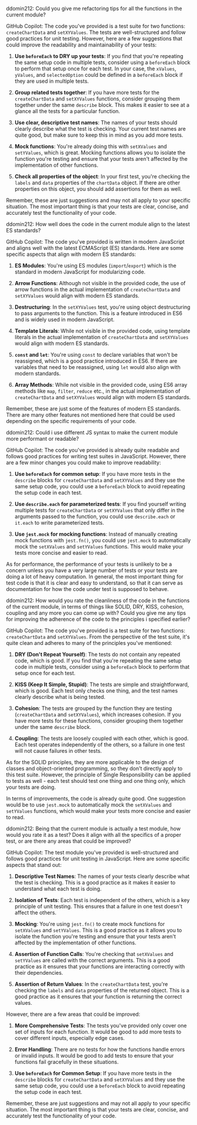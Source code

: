 ddomin212: Could you give me refactoring tips for all the functions in the current module?

GitHub Copilot: The code you've provided is a test suite for two functions: `createChartData` and `setXYValues`. The tests are well-structured and follow good practices for unit testing. However, here are a few suggestions that could improve the readability and maintainability of your tests:

1. **Use `beforeEach` to DRY up your tests**: If you find that you're repeating the same setup code in multiple tests, consider using a `beforeEach` block to perform that setup once for each test. In your case, the `xValues`, `yValues`, and `selectedOption` could be defined in a `beforeEach` block if they are used in multiple tests.

2. **Group related tests together**: If you have more tests for the `createChartData` and `setXYValues` functions, consider grouping them together under the same `describe` block. This makes it easier to see at a glance all the tests for a particular function.

3. **Use clear, descriptive test names**: The names of your tests should clearly describe what the test is checking. Your current test names are quite good, but make sure to keep this in mind as you add more tests.

4. **Mock functions**: You're already doing this with `setXValues` and `setYValues`, which is great. Mocking functions allows you to isolate the function you're testing and ensure that your tests aren't affected by the implementation of other functions.

5. **Check all properties of the object**: In your first test, you're checking the `labels` and `data` properties of the `chartData` object. If there are other properties on this object, you should add assertions for them as well.

Remember, these are just suggestions and may not all apply to your specific situation. The most important thing is that your tests are clear, concise, and accurately test the functionality of your code.

ddomin212: How well does the code in the current module align to the latest ES standards?

GitHub Copilot: The code you've provided is written in modern JavaScript and aligns well with the latest ECMAScript (ES) standards. Here are some specific aspects that align with modern ES standards:

1. **ES Modules**: You're using ES modules (`import`/`export`) which is the standard in modern JavaScript for modularizing code.

2. **Arrow Functions**: Although not visible in the provided code, the use of arrow functions in the actual implementation of `createChartData` and `setXYValues` would align with modern ES standards.

3. **Destructuring**: In the `setXYValues` test, you're using object destructuring to pass arguments to the function. This is a feature introduced in ES6 and is widely used in modern JavaScript.

4. **Template Literals**: While not visible in the provided code, using template literals in the actual implementation of `createChartData` and `setXYValues` would align with modern ES standards.

5. **`const` and `let`**: You're using `const` to declare variables that won't be reassigned, which is a good practice introduced in ES6. If there are variables that need to be reassigned, using `let` would also align with modern standards.

6. **Array Methods**: While not visible in the provided code, using ES6 array methods like `map`, `filter`, `reduce` etc., in the actual implementation of `createChartData` and `setXYValues` would align with modern ES standards.

Remember, these are just some of the features of modern ES standards. There are many other features not mentioned here that could be used depending on the specific requirements of your code.

ddomin212: Could i use different JS syntax to make the current module more performant or readable?

GitHub Copilot: The code you've provided is already quite readable and follows good practices for writing test suites in JavaScript. However, there are a few minor changes you could make to improve readability:

1. **Use `beforeEach` for common setup**: If you have more tests in the `describe` blocks for `createChartData` and `setXYValues` and they use the same setup code, you could use a `beforeEach` block to avoid repeating the setup code in each test.

2. **Use `describe.each` for parameterized tests**: If you find yourself writing multiple tests for `createChartData` or `setXYValues` that only differ in the arguments passed to the function, you could use `describe.each` or `it.each` to write parameterized tests.

3. **Use `jest.mock` for mocking functions**: Instead of manually creating mock functions with `jest.fn()`, you could use `jest.mock` to automatically mock the `setXValues` and `setYValues` functions. This would make your tests more concise and easier to read.

As for performance, the performance of your tests is unlikely to be a concern unless you have a very large number of tests or your tests are doing a lot of heavy computation. In general, the most important thing for test code is that it is clear and easy to understand, so that it can serve as documentation for how the code under test is supposed to behave.

ddomin212: How would you rate the cleanliness of the code in the functions of the current module, in terms of things like SOLID, DRY, KISS, cohesion, coupling and any more you can come up with? Could you give me any tips for improving the adherence of the code to the principles i specified earlier?

GitHub Copilot: The code you've provided is a test suite for two functions: `createChartData` and `setXYValues`. From the perspective of the test suite, it's quite clean and adheres to many of the principles you've mentioned:

1. **DRY (Don't Repeat Yourself)**: The tests do not contain any repeated code, which is good. If you find that you're repeating the same setup code in multiple tests, consider using a `beforeEach` block to perform that setup once for each test.

2. **KISS (Keep It Simple, Stupid)**: The tests are simple and straightforward, which is good. Each test only checks one thing, and the test names clearly describe what is being tested.

3. **Cohesion**: The tests are grouped by the function they are testing (`createChartData` and `setXYValues`), which increases cohesion. If you have more tests for these functions, consider grouping them together under the same `describe` block.

4. **Coupling**: The tests are loosely coupled with each other, which is good. Each test operates independently of the others, so a failure in one test will not cause failures in other tests.

As for the SOLID principles, they are more applicable to the design of classes and object-oriented programming, so they don't directly apply to this test suite. However, the principle of Single Responsibility can be applied to tests as well - each test should test one thing and one thing only, which your tests are doing.

In terms of improvements, the code is already quite good. One suggestion would be to use `jest.mock` to automatically mock the `setXValues` and `setYValues` functions, which would make your tests more concise and easier to read.

ddomin212: Being that the current module is actually a test module, how would you rate it as a test? Does it align with all the specifics of a proper test, or are there any areas that could be improved?

GitHub Copilot: The test module you've provided is well-structured and follows good practices for unit testing in JavaScript. Here are some specific aspects that stand out:

1. **Descriptive Test Names**: The names of your tests clearly describe what the test is checking. This is a good practice as it makes it easier to understand what each test is doing.

2. **Isolation of Tests**: Each test is independent of the others, which is a key principle of unit testing. This ensures that a failure in one test doesn't affect the others.

3. **Mocking**: You're using `jest.fn()` to create mock functions for `setXValues` and `setYValues`. This is a good practice as it allows you to isolate the function you're testing and ensure that your tests aren't affected by the implementation of other functions.

4. **Assertion of Function Calls**: You're checking that `setXValues` and `setYValues` are called with the correct arguments. This is a good practice as it ensures that your functions are interacting correctly with their dependencies.

5. **Assertion of Return Values**: In the `createChartData` test, you're checking the `labels` and `data` properties of the returned object. This is a good practice as it ensures that your function is returning the correct values.

However, there are a few areas that could be improved:

1. **More Comprehensive Tests**: The tests you've provided only cover one set of inputs for each function. It would be good to add more tests to cover different inputs, especially edge cases.

2. **Error Handling**: There are no tests for how the functions handle errors or invalid inputs. It would be good to add tests to ensure that your functions fail gracefully in these situations.

3. **Use `beforeEach` for Common Setup**: If you have more tests in the `describe` blocks for `createChartData` and `setXYValues` and they use the same setup code, you could use a `beforeEach` block to avoid repeating the setup code in each test.

Remember, these are just suggestions and may not all apply to your specific situation. The most important thing is that your tests are clear, concise, and accurately test the functionality of your code.